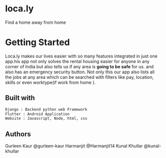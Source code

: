 # loca.ly
Find a home away from home
# Getting Started
Loca.ly makes our lives easier with so many features integrated in just one app.his app not only solves the rental housing easier for anyone in any corner of India but also tells us if any area is **going to be safe** for us. and also has an emergency security button. Not only this our app also lists all the jobs at any area which can be searched with filters like pay, location, skills or even worktype(if work from home ). 
## Built with
```bash
Django : Backend python web Framework
Flutter : Android Application
Website : Javascript, Node, html, css
```
## Authors
Gurleen Kaur @gurleen-kaur
Harmanjit @Harmanjit14
Kunal Khullar @kunal-khullar

